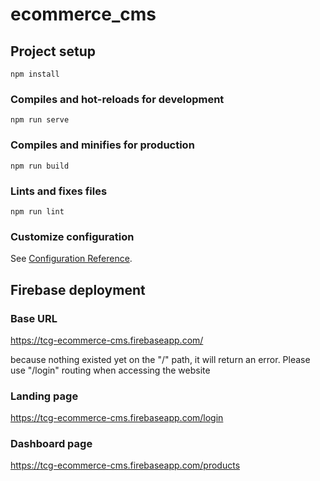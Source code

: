 # ecommerce_cms

## Project setup
```
npm install
```

### Compiles and hot-reloads for development
```
npm run serve
```

### Compiles and minifies for production
```
npm run build
```

### Lints and fixes files
```
npm run lint
```

### Customize configuration
See [Configuration Reference](https://cli.vuejs.org/config/).

## Firebase deployment

### Base URL

https://tcg-ecommerce-cms.firebaseapp.com/

because nothing existed yet on the "/" path, it will return an error. Please use "/login" routing when accessing the website

### Landing page

https://tcg-ecommerce-cms.firebaseapp.com/login

### Dashboard page

https://tcg-ecommerce-cms.firebaseapp.com/products